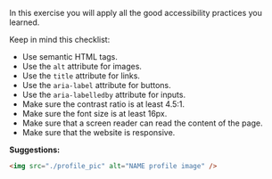 In this exercise you will apply all the good accessibility practices you learned.

Keep in mind this checklist:

- Use semantic HTML tags.
- Use the `alt` attribute for images.
- Use the `title` attribute for links.
- Use the `aria-label` attribute for buttons.
- Use the `aria-labelledby` attribute for inputs.
- Make sure the contrast ratio is at least 4.5:1.
- Make sure the font size is at least 16px.
- Make sure that a screen reader can read the content of the page.
- Make sure that the website is responsive.

**Suggestions:**

```HTML
<img src="./profile_pic" alt="NAME profile image" />
```
